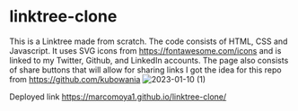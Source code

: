 # linktree-clone
This is a Linktree made from scratch.
The code consists of HTML, CSS and Javascript. It uses SVG icons from https://fontawesome.com/icons and is linked to my Twitter, Github, and LinkedIn accounts.
The page also consists of share buttons that will allow for sharing links
I got the idea for this repo from https://github.com/kubowania
![2023-01-10 (1)](https://user-images.githubusercontent.com/98365526/211705002-967b6050-1677-4bf1-aa2a-eae7cb51ffb8.png)

Deployed link https://marcomoya1.github.io/linktree-clone/

